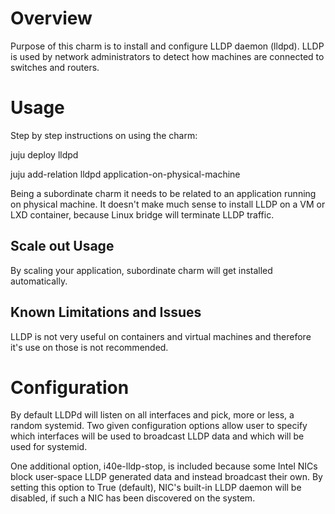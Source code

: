 # Overview

Purpose of this charm is to install and configure LLDP daemon (lldpd). LLDP
is used by network administrators to detect how machines are connected to
switches and routers.

# Usage

Step by step instructions on using the charm:

juju deploy lldpd

juju add-relation lldpd application-on-physical-machine

Being a subordinate charm it needs to be related to an application running
on physical machine. It doesn't make much sense to install LLDP on a VM
or LXD container, because Linux bridge will terminate LLDP traffic.

## Scale out Usage

By scaling your application, subordinate charm will get installed automatically.

## Known Limitations and Issues

LLDP is not very useful on containers and virtual machines and therefore it's
use on those is not recommended.

# Configuration

By default LLDPd will listen on all interfaces and pick, more or less, a random
systemid. Two given configuration options allow user to specify which interfaces
will be used to broadcast LLDP data and which will be used for systemid.

One additional option, i40e-lldp-stop, is included because some Intel NICs
block user-space LLDP generated data and instead broadcast their own. By setting
this option to True (default), NIC's built-in LLDP daemon will be disabled, if
such a NIC has been discovered on the system.

